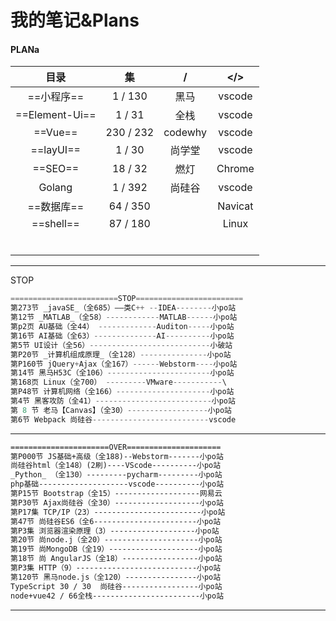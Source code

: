 # 我的笔记&Plans

####                                                													PLANa

|      目录      |    集     |    /    |   </>   |
| :------------: | :-------: | :-----: | :-----: |
|   ==小程序==   |  1 / 130  |  黑马   | vscode  |
| ==Element-Ui== |  1 / 31   |  全栈   | vscode  |
|    ==Vue==     | 230 / 232 | codewhy | vscode  |
|   ==layUI==    |  1 / 30   | 尚学堂  | vscode  |
|    ==SEO==     |  18 / 32  |  燃灯   | Chrome  |
|     Golang     |  1 / 392  | 尚硅谷  | vscode  |
|   ==数据库==   | 64 / 350  |         | Navicat |
|   ==shell==    | 87 / 180  |         |  Linux  |
|                |           |         |         |
|                |           |         |         |
|                |           |         |         |
|                |           |         |         |
|                |           |         |         |
|                |           |         |         |



---



STOP

```JavaScript
========================STOP========================
第273节 _javaSE_（全685）——类C++ --IDEA--------小po站
第12节 _MATLAB_（全58）------------MATLAB------小po站
第p2页 AU基础（全44） -------------Auditon-----小po站
第16节 AI基础（全63）--------------AI----------小po站
第5节 UI设计（全56）---------------------------小破站
第P20节 _计算机组成原理_（全128）---------------小po站
第P160节 jQuery+Ajax（全167）------Webstorm----小po站 
第14节 黑马H53C（全106）-----------------------小po站
第168页 Linux（全700） ---------VMware-----------\
第P48节 计算机网络（全166）---------------------小po站
第4节 黑客攻防（全41）--------------------------小po站
第 8 节 老马【Canvas】（全30）------------------小po站
第6节 Webpack 尚硅谷--------------------------vscode
```

---

```html
======================OVER=====================
第P000节 JS基础+高级（全188)--Webstorm-------小po站
尚硅谷html（全148）(2刷)----VScode----------小po站
_Python_ （全130）---------pycharm---------小po站
php基础--------------------vscode----------小po站
第P15节 Bootstrap（全15）-------------------网易云
第P30节 Ajax尚硅谷（全30）-------------------小po站
第P17集 TCP/IP（23）------------------------小po站
第47节 尚硅谷ES6（全6-----------------------小po站
第P3集 浏览器渲染原理（3）-------------------小po站
第20节 尚node.j（全20）---------------------小po站
第19节 尚MongoDB（全19）--------------------小po站
第18节 尚 AngularJS（全18）-----------------小po站
第P3集 HTTP（9）---------------------------小po站
第120节 黑马node.js（全120）----------------小po站 
TypeScript 30 / 30  尚硅谷-----------------小po站
node+vue42 / 66全栈------------------------小po站
```

---





